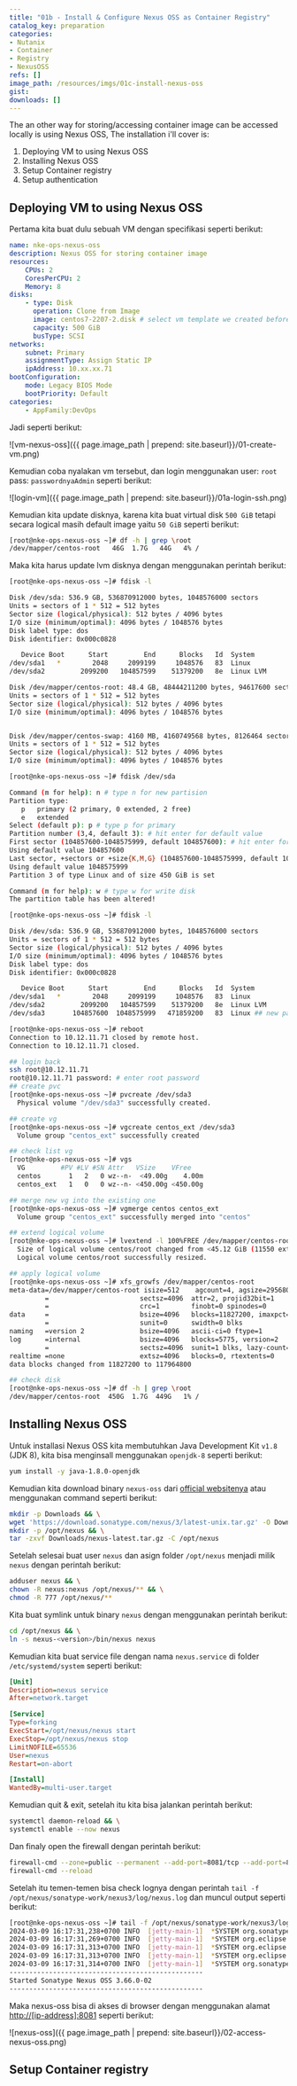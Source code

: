 ```yaml
---
title: "01b - Install & Configure Nexus OSS as Container Registry"
catalog_key: preparation
categories:
- Nutanix
- Container
- Registry
- NexusOSS
refs: []
image_path: /resources/imgs/01c-install-nexus-oss
gist: 
downloads: []
---
```


The an other way for storing/accessing container image can be accessed locally is using Nexus OSS, The installation i'll cover is:

1. Deploying VM to using Nexus OSS
2. Installing Nexus OSS
3. Setup Container registry
4. Setup authentication

## Deploying VM to using Nexus OSS

Pertama kita buat dulu sebuah VM dengan specifikasi seperti berikut:

```yaml
name: nke-ops-nexus-oss
description: Nexus OSS for storing container image
resources: 
    CPUs: 2
    CoresPerCPU: 2
    Memory: 8
disks:
    - type: Disk
      operation: Clone from Image
      image: centos7-2207-2.disk # select vm template we created before
      capacity: 500 GiB
      busType: SCSI
networks:
    subnet: Primary
    assignmentType: Assign Static IP
    ipAddress: 10.xx.xx.71
bootConfiguration:
    mode: Legacy BIOS Mode
    bootPriority: Default
categories:
    - AppFamily:DevOps
```

Jadi seperti berikut:

![vm-nexus-oss]({{ page.image_path | prepend: site.baseurl}}/01-create-vm.png)

Kemudian coba nyalakan vm tersebut, dan login menggunakan user: `root` pass: `passwordnyaAdmin` seperti berikut:

![login-vm]({{ page.image_path | prepend: site.baseurl}}/01a-login-ssh.png)

Kemudian kita update disknya, karena kita buat virtual disk `500 GiB` tetapi secara logical masih default image yaitu `50 GiB` seperti berikut:

```bash
[root@nke-ops-nexus-oss ~]# df -h | grep \root
/dev/mapper/centos-root   46G  1.7G   44G   4% /
```

Maka kita harus update lvm disknya dengan menggunakan perintah berikut:

```bash
[root@nke-ops-nexus-oss ~]# fdisk -l

Disk /dev/sda: 536.9 GB, 536870912000 bytes, 1048576000 sectors
Units = sectors of 1 * 512 = 512 bytes
Sector size (logical/physical): 512 bytes / 4096 bytes
I/O size (minimum/optimal): 4096 bytes / 1048576 bytes
Disk label type: dos
Disk identifier: 0x000c0828

   Device Boot      Start         End      Blocks   Id  System
/dev/sda1   *        2048     2099199     1048576   83  Linux
/dev/sda2         2099200   104857599    51379200   8e  Linux LVM

Disk /dev/mapper/centos-root: 48.4 GB, 48444211200 bytes, 94617600 sectors
Units = sectors of 1 * 512 = 512 bytes
Sector size (logical/physical): 512 bytes / 4096 bytes
I/O size (minimum/optimal): 4096 bytes / 1048576 bytes


Disk /dev/mapper/centos-swap: 4160 MB, 4160749568 bytes, 8126464 sectors
Units = sectors of 1 * 512 = 512 bytes
Sector size (logical/physical): 512 bytes / 4096 bytes
I/O size (minimum/optimal): 4096 bytes / 1048576 bytes

[root@nke-ops-nexus-oss ~]# fdisk /dev/sda

Command (m for help): n # type n for new partision
Partition type:
   p   primary (2 primary, 0 extended, 2 free)
   e   extended
Select (default p): p # type p for primary
Partition number (3,4, default 3): # hit enter for default value
First sector (104857600-1048575999, default 104857600): # hit enter for default value
Using default value 104857600
Last sector, +sectors or +size{K,M,G} (104857600-1048575999, default 1048575999):
Using default value 1048575999
Partition 3 of type Linux and of size 450 GiB is set

Command (m for help): w # type w for write disk
The partition table has been altered!

[root@nke-ops-nexus-oss ~]# fdisk -l

Disk /dev/sda: 536.9 GB, 536870912000 bytes, 1048576000 sectors
Units = sectors of 1 * 512 = 512 bytes
Sector size (logical/physical): 512 bytes / 4096 bytes
I/O size (minimum/optimal): 4096 bytes / 1048576 bytes
Disk label type: dos
Disk identifier: 0x000c0828

   Device Boot      Start         End      Blocks   Id  System
/dev/sda1   *        2048     2099199     1048576   83  Linux
/dev/sda2         2099200   104857599    51379200   8e  Linux LVM
/dev/sda3       104857600  1048575999   471859200   83  Linux ## new partision was created then reboot

[root@nke-ops-nexus-oss ~]# reboot
Connection to 10.12.11.71 closed by remote host.
Connection to 10.12.11.71 closed.

## login back
ssh root@10.12.11.71
root@10.12.11.71 password: # enter root password
## create pvc
[root@nke-ops-nexus-oss ~]# pvcreate /dev/sda3
  Physical volume "/dev/sda3" successfully created.

## create vg
[root@nke-ops-nexus-oss ~]# vgcreate centos_ext /dev/sda3
  Volume group "centos_ext" successfully created

## check list vg
[root@nke-ops-nexus-oss ~]# vgs
  VG         #PV #LV #SN Attr   VSize    VFree
  centos       1   2   0 wz--n-  <49.00g    4.00m
  centos_ext   1   0   0 wz--n- <450.00g <450.00g

## merge new vg into the existing one
[root@nke-ops-nexus-oss ~]# vgmerge centos centos_ext
  Volume group "centos_ext" successfully merged into "centos"

## extend logical volume
[root@nke-ops-nexus-oss ~]# lvextend -l 100%FREE /dev/mapper/centos-root
  Size of logical volume centos/root changed from <45.12 GiB (11550 extents) to 450.00 GiB (115200 extents).
  Logical volume centos/root successfully resized.

## apply logical volume
[root@nke-ops-nexus-oss ~]# xfs_growfs /dev/mapper/centos-root
meta-data=/dev/mapper/centos-root isize=512    agcount=4, agsize=2956800 blks
         =                       sectsz=4096  attr=2, projid32bit=1
         =                       crc=1        finobt=0 spinodes=0
data     =                       bsize=4096   blocks=11827200, imaxpct=25
         =                       sunit=0      swidth=0 blks
naming   =version 2              bsize=4096   ascii-ci=0 ftype=1
log      =internal               bsize=4096   blocks=5775, version=2
         =                       sectsz=4096  sunit=1 blks, lazy-count=1
realtime =none                   extsz=4096   blocks=0, rtextents=0
data blocks changed from 11827200 to 117964800

## check disk 
[root@nke-ops-nexus-oss ~]# df -h | grep \root
/dev/mapper/centos-root  450G  1.7G  449G   1% /
```

## Installing Nexus OSS

Untuk installasi Nexus OSS kita membutuhkan Java Development Kit `v1.8` (JDK 8), kita bisa menginsall menggunakan `openjdk-8` seperti berikut:

```bash
yum install -y java-1.8.0-openjdk
```

Kemudian kita download binary `nexus-oss` dari [official websitenya](https://www.sonatype.com/download-oss-sonatype) atau menggunakan command seperti berikut:

```bash
mkdir -p Downloads && \
wget 'https://download.sonatype.com/nexus/3/latest-unix.tar.gz' -O Downloads/nexus-latest.tar.gz && \
mkdir -p /opt/nexus && \
tar -zxvf Downloads/nexus-latest.tar.gz -C /opt/nexus
```

Setelah selesai buat user `nexus` dan asign folder `/opt/nexus` menjadi milik `nexus` dengan perintah berikut:

```bash
adduser nexus && \
chown -R nexus:nexus /opt/nexus/** && \
chmod -R 777 /opt/nexus/**
```

Kita buat symlink untuk binary `nexus` dengan menggunakan perintah berikut:

```bash
cd /opt/nexus && \
ln -s nexus-<version>/bin/nexus nexus
```

Kemudian kita buat service file dengan nama `nexus.service` di folder `/etc/systemd/system` seperti berikut:

```ini
[Unit]
Description=nexus service
After=network.target

[Service]
Type=forking
ExecStart=/opt/nexus/nexus start
ExecStop=/opt/nexus/nexus stop
LimitNOFILE=65536
User=nexus
Restart=on-abort

[Install]
WantedBy=multi-user.target
```

Kemudian quit & exit, setelah itu kita bisa jalankan perintah berikut:

```bash
systemctl daemon-reload && \
systemctl enable --now nexus
```

Dan finaly open the firewall dengan perintah berikut:

```bash
firewall-cmd --zone=public --permanent --add-port=8081/tcp --add-port=8086/tcp --add-port=8087/tcp && \
firewall-cmd --reload
```

Setelah itu temen-temen bisa check lognya dengan perintah `tail -f /opt/nexus/sonatype-work/nexus3/log/nexus.log` dan muncul output seperti berikut:

```bash
[root@nke-ops-nexus-oss ~]# tail -f /opt/nexus/sonatype-work/nexus3/log/nexus.log
2024-03-09 16:17:31,238+0700 INFO  [jetty-main-1]  *SYSTEM org.sonatype.nexus.repository.httpbridge.internal.ViewServlet - Initialized
2024-03-09 16:17:31,269+0700 INFO  [jetty-main-1]  *SYSTEM org.eclipse.jetty.server.handler.ContextHandler - Started o.e.j.w.WebAppContext@5ecf7810{Sonatype Nexus,/,file:///opt/nexus/nexus-3.66.0-02/public/,AVAILABLE}
2024-03-09 16:17:31,313+0700 INFO  [jetty-main-1]  *SYSTEM org.eclipse.jetty.server.AbstractConnector - Started ServerConnector@845ee27{HTTP/1.1, (http/1.1)}{0.0.0.0:8081}
2024-03-09 16:17:31,313+0700 INFO  [jetty-main-1]  *SYSTEM org.eclipse.jetty.server.Server - Started @39189ms
2024-03-09 16:17:31,314+0700 INFO  [jetty-main-1]  *SYSTEM org.sonatype.nexus.bootstrap.jetty.JettyServer -
-------------------------------------------------
Started Sonatype Nexus OSS 3.66.0-02
-------------------------------------------------
```

Maka nexus-oss bisa di akses di browser dengan menggunakan alamat [http://[ip-address]:8081]() seperti berikut:

![nexus-oss]({{ page.image_path | prepend: site.baseurl}}/02-access-nexus-oss.png)

## Setup Container registry
